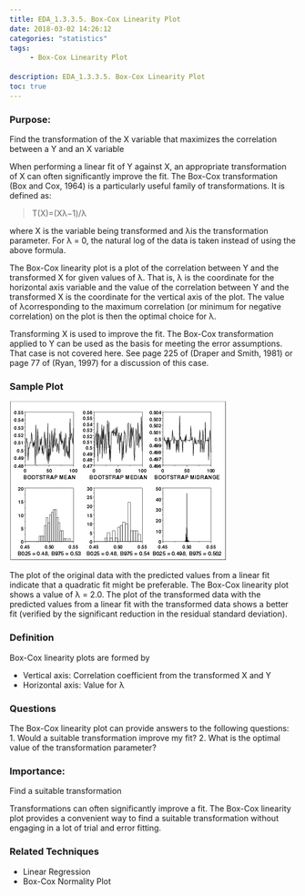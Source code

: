 ```yaml
---
title: EDA_1.3.3.5. Box-Cox Linearity Plot
date: 2018-03-02 14:26:12
categories: "statistics"
tags:
     - Box-Cox Linearity Plot

description: EDA_1.3.3.5. Box-Cox Linearity Plot
toc: true
---
```

### Purpose: 
Find the transformation of the X variable that maximizes the correlation between a Y and an X variable

When performing a linear fit of Y against X, an appropriate transformation of X can often significantly improve the fit. The Box-Cox transformation (Box and Cox, 1964) is a particularly useful family of transformations. It is defined as:
>	T(X)=(Xλ−1)/λ

where X is the variable being transformed and λis the transformation parameter. For λ = 0, the natural log of the data is taken instead of using the above formula.

The Box-Cox linearity plot is a plot of the correlation between Y and the transformed X for given values of λ. That is, λ is the coordinate for the horizontal axis variable and the value of the correlation between Y and the transformed X is the coordinate for the vertical axis of the plot. The value of λcorresponding to the maximum correlation (or minimum for negative correlation) on the plot is then the optimal choice for λ.

Transforming X is used to improve the fit. The Box-Cox transformation applied to Y can be used as the basis for meeting the error assumptions. That case is not covered here. See page 225 of (Draper and Smith, 1981) or page 77 of (Ryan, 1997) for a discussion of this case.

### Sample Plot

![](assets/EDA/bootstra.gif)

The plot of the original data with the predicted values from a linear fit indicate that a quadratic fit might be preferable. The Box-Cox linearity plot shows a value of λ = 2.0. The plot of the transformed data with the predicted values from a linear fit with the transformed data shows a better fit (verified by the significant reduction in the residual standard deviation).

### Definition
Box-Cox linearity plots are formed by
* Vertical axis: Correlation coefficient from the transformed X and Y
* Horizontal axis: Value for λ

### Questions
The Box-Cox linearity plot can provide answers to the following questions:
	1. Would a suitable transformation improve my fit?
	2. What is the optimal value of the transformation parameter?

### Importance: 
Find a suitable transformation

Transformations can often significantly improve a fit. The Box-Cox linearity plot provides a convenient way to find a suitable transformation without engaging in a lot of trial and error fitting.

### Related Techniques
* Linear Regression 
* Box-Cox Normality Plot
